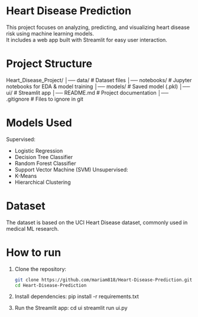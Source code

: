 # Heart Disease Prediction

This project focuses on analyzing, predicting, and visualizing heart disease risk using machine learning models.  
It includes a web app built with Streamlit for easy user interaction.

# Project Structure
Heart_Disease_Project/
│── data/ # Dataset files
│── notebooks/ # Jupyter notebooks for EDA & model training
│── models/ # Saved model (.pkl)
│── ui/ # Streamlit app 
│── README.md # Project documentation
│── .gitignore # Files to ignore in git

# Models Used
Supervised:
- Logistic Regression  
- Decision Tree Classifier  
- Random Forest Classifier  
- Support Vector Machine (SVM)
Unsupervised:
- K-Means
- Hierarchical Clustering

# Dataset
The dataset is based on the UCI Heart Disease dataset, commonly used in medical ML research.

# How to run
1. Clone the repository:
   ``` bash
   git clone https://github.com/mariam818/Heart-Disease-Prediction.git
   cd Heart-Disease-Prediction
   
2. Install dependencies:
pip install -r requirements.txt

3. Run the Streamlit app:
cd ui
streamlit run ui.py
